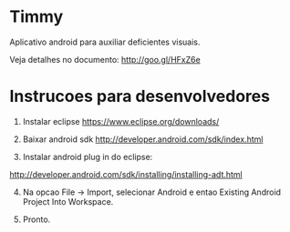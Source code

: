 Timmy
=====

Aplicativo android para auxiliar deficientes visuais.

Veja detalhes no documento:
http://goo.gl/HFxZ6e

Instrucoes para desenvolvedores
===

1) Instalar eclipse
https://www.eclipse.org/downloads/

2) Baixar android sdk
http://developer.android.com/sdk/index.html

3) Instalar android plug in do eclipse:

http://developer.android.com/sdk/installing/installing-adt.html

4) Na opcao File -> Import, selecionar Android e entao Existing Android Project Into Workspace.

5) Pronto.


